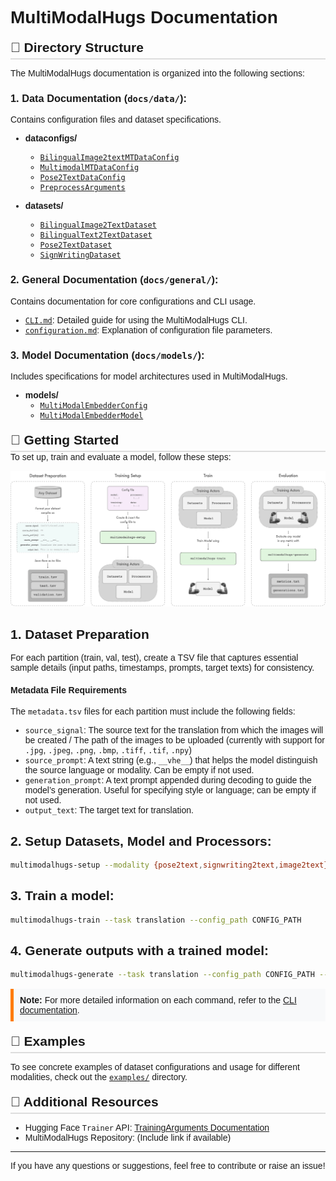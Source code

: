 # MultiModalHugs Documentation

<style>
  body {
    font-family: Arial, sans-serif;
  }
  .section-header {
    font-size: 1.5em;
    font-weight: bold;
    margin-top: 20px;
    padding-bottom: 5px;
    border-bottom: 2px solid #ddd;
  }
  .note {
    background-color: #f8f9fa;
    border-left: 5px solid #ff7b00;
    padding: 10px;
    margin: 15px 0;
  }
</style>

<div class="section-header">📂 Directory Structure</div>

The MultiModalHugs documentation is organized into the following sections:

### **1. Data Documentation (`docs/data/`):**
Contains configuration files and dataset specifications.

- **dataconfigs/**
  - [`BilingualImage2textMTDataConfig`](data/dataconfigs/BilingualImage2textMTDataConfig.md)
  - [`MultimodalMTDataConfig`](data/dataconfigs/MultimodalMTDataConfig.md)
  - [`Pose2TextDataConfig`](data/dataconfigs/Pose2TextDataConfig.md)
  - [`PreprocessArguments`](data/dataconfigs/others/PreprocessArguments.md)

- **datasets/**
  - [`BilingualImage2TextDataset`](data/datasets/BilingualImage2TextDataset.md)
  - [`BilingualText2TextDataset`](data/datasets/BilingualText2TextDataset.md)
  - [`Pose2TextDataset`](data/datasets/Pose2TextDataset.md)
  - [`SignWritingDataset`](data/datasets/SignWritingDataset.md)

### **2. General Documentation (`docs/general/`):**
Contains documentation for core configurations and CLI usage.

- [`CLI.md`](general/CLI.md): Detailed guide for using the MultiModalHugs CLI.
- [`configuration.md`](general/configuration.md): Explanation of configuration file parameters.

### **3. Model Documentation (`docs/models/`):**
Includes specifications for model architectures used in MultiModalHugs.

- **models/**
  - [`MultiModalEmbedderConfig`](models/multimodal_embedder/MultiModalEmbedderConfig.md)
  - [`MultiModalEmbedderModel`](models/multimodal_embedder/MultiModalEmbedderModel.md)

<div class="section-header">🚀 Getting Started</div>
To set up, train and evaluate a model, follow these steps:

![Steps Overview](media/steps.png)

## 1. Dataset Preparation
For each partition (train, val, test), create a TSV file that captures essential sample details (input paths, timestamps, prompts, target texts) for consistency. 

#### Metadata File Requirements

The `metadata.tsv` files for each partition must include the following fields:

- `source_signal`: The source text for the translation from which the images will be created / The path of the images to be uploaded (currently with support for `.jpg`, `.jpeg`, `.png`, `.bmp`, `.tiff`, `.tif`, `.npy`)
- `source_prompt`: A text string (e.g., `__vhe__`) that helps the model distinguish the source language or modality. Can be empty if not used.
- `generation_prompt`: A text prompt appended during decoding to guide the model’s generation. Useful for specifying style or language; can be empty if not used.
- `output_text`: The target text for translation.

## 2. Setup Datasets, Model and Processors:
   ```bash
   multimodalhugs-setup --modality {pose2text,signwriting2text,image2text} --config_path CONFIG_PATH
   ```

## 3. Train a model:
   ```bash
   multimodalhugs-train --task translation --config_path CONFIG_PATH
   ```

## 4. Generate outputs with a trained model:
   ```bash
   multimodalhugs-generate --task translation --config_path CONFIG_PATH --model_name_or_path MODEL_PATH --processor_name_or_path PROCESSOR_PATH --dataset_dir DATASET_PATH --output_dir OUTPUT_DIR
   ```

<div class="note">
  <b>Note:</b> For more detailed information on each command, refer to the <a href="general/CLI.md">CLI documentation</a>.
</div>

<div class="section-header">📁 Examples</div>

To see concrete examples of dataset configurations and usage for different modalities, check out the [`examples/`](examples/) directory.

<div class="section-header">📖 Additional Resources</div>

- Hugging Face `Trainer` API: [TrainingArguments Documentation](https://huggingface.co/docs/transformers/main_classes/trainer#transformers.TrainingArguments)
- MultiModalHugs Repository: (Include link if available)

---

If you have any questions or suggestions, feel free to contribute or raise an issue!

